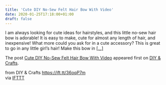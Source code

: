 ```yaml
---
title: 'Cute DIY No-Sew Felt Hair Bow With Video'
date: 2020-01-25T17:18:00+01:00
draft: false
---
```


I am always looking for cute ideas for hairstyles, and this little no-sew hair bow is adorable! It is easy to make, cute for almost any length of hair, and inexpensive! What more could you ask for in a cute accessory? This is great to go in any little girl’s hair! Make this bow in [\[...\]](https://www.diyncrafts.com/81271/beauty/diy-no-sew-hair-bow)

The post [Cute DIY No-Sew Felt Hair Bow With Video](https://www.diyncrafts.com/81271/beauty/diy-no-sew-hair-bow) appeared first on [DIY & Crafts](https://www.diyncrafts.com).

  
  
from DIY & Crafts https://ift.tt/36oqP7m  
via [IFTTT](https://ifttt.com/?ref=da&site=blogger)